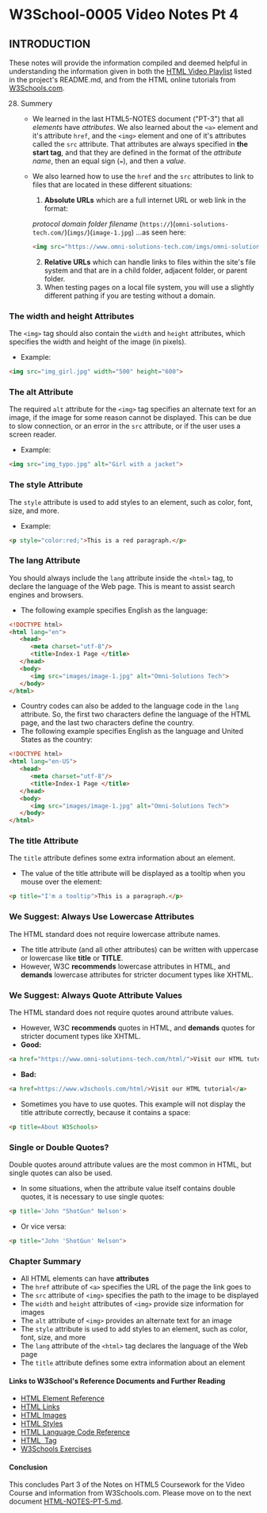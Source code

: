 
# W3School-0005 Video Notes Pt 4


## INTRODUCTION

These notes will provide the information compiled and deemed helpful in understanding the information given in both the [HTML Video Playlist](https://www.youtube.com/playlist?list=PLr6-GrHUlVf_ZNmuQSXdS197Oyr1L9sPB) listed in the project's README.md, and from the HTML online tutorials from [W3Schools.com](https://www.w3schools.com/).


28. Summery
	* We learned in the last HTML5-NOTES document ("PT-3") that all *elements* have *attributes*. We also learned about the `<a>` element and it's attribute `href`, and the `<img>` element and one of it's attributes called the `src` attribute. That attributes are always specified in **the start tag**, and that they are defined in the format of the *attribute name*,  then an equal sign (`=`), and then a *value*.
	* We also learned how to use the `href` and the `src` attributes to link to files that are located in these different situations:
		1. **Absolute URLs** which are a full internet URL or web link in the format:

		*protocol* *domain* *folder* *filename*
		 (`https://`)(`omni-solutions-tech.com/`)(`imgs/`)(`image-1.jpg`)
		...as seen here:
		```html
		<img src="https://www.omni-solutions-tech.com/imgs/omni-solutions-banner.jpg">
		```
		2. **Relative URLs** which can handle links to files within the site's file system and that are in a child folder, adjacent folder, or parent folder.
		3. When testing pages on a local file system, you will use a slightly different pathing if you are testing without a domain.

### The width and height Attributes

 The `<img>` tag should also contain the `width` and `height` attributes, which specifies the width and height of the image (in pixels).
 * Example:
 ```html
 <img src="img_girl.jpg" width="500" height="600">
 ```
### The alt Attribute

 The required `alt` attribute for the `<img>` tag specifies an alternate text for an image, if the image for some reason cannot be displayed. This can be due to slow connection, or an error in the `src` attribute, or if the user uses a screen reader.
 * Example:
 ```html
 <img src="img_typo.jpg" alt="Girl with a jacket">
 ```

### The style Attribute

 The `style` attribute is used to add styles to an element, such as color, font, size, and more.
 * Example:
 ```html
 <p style="color:red;">This is a red paragraph.</p>
 ```

### The lang Attribute

 You should always include the `lang` attribute inside the `<html>` tag, to declare the language of the Web page. This is meant to assist search engines and browsers.
 * The following example specifies English as the language:
 ```html
 <!DOCTYPE html>
 <html lang="en">
    <head>
       <meta charset="utf-8"/>
       <title>Index-1 Page </title>
    </head>
    <body>
       <img src="images/image-1.jpg" alt="Omni-Solutions Tech">
    </body>
 </html>
 ```
 * Country codes can also be added to the language code in the `lang` attribute. So, the first two characters define the language of the HTML page, and the last two characters define the country.
 * The following example specifies English as the language and United States as the country:
 ```html
 <!DOCTYPE html>
 <html lang="en-US">
    <head>
       <meta charset="utf-8"/>
       <title>Index-1 Page </title>
    </head>
    <body>
       <img src="images/image-1.jpg" alt="Omni-Solutions Tech">
    </body>
 </html>
 ```

### The title Attribute

 The `title` attribute defines some extra information about an element.
 * The value of the title attribute will be displayed as a tooltip when you mouse over the element:
 ```html
 <p title="I'm a tooltip">This is a paragraph.</p>
 ```

### We Suggest: Always Use Lowercase Attributes
 The HTML standard does not require lowercase attribute names.
 * The title attribute (and all other attributes) can be written with uppercase or lowercase like **title** or **TITLE**.
 * However, W3C **recommends** lowercase attributes in HTML, and **demands** lowercase attributes for stricter document types like XHTML.

### We Suggest: Always Quote Attribute Values

 The HTML standard does not require quotes around attribute values.
 * However, W3C **recommends** quotes in HTML, and **demands** quotes for stricter document types like XHTML.
 * **Good:**
 ```html
 <a href="https://www.omni-solutions-tech.com/html/">Visit our HTML tutorial</a>
 ```
 * **Bad:**
 ```html
 <a href=https://www.w3schools.com/html/>Visit our HTML tutorial</a>
 ```
 * Sometimes you have to use quotes. This example will not display the title attribute correctly, because it contains a space:
 ```html
 <p title=About W3Schools>
 ```
### Single or Double Quotes?

 Double quotes around attribute values are the most common in HTML, but single quotes can also be used.
 * In some situations, when the attribute value itself contains double quotes, it is necessary to use single quotes:
 ```html
 <p title='John "ShotGun" Nelson'>
 ```
 * Or vice versa:
 ```html
 <p title="John 'ShotGun' Nelson">
 ```

### Chapter Summary

 * All HTML elements can have **attributes**
 * The `href` attribute of `<a>` specifies the URL of the page the link goes to
 * The `src` attribute of `<img>` specifies the path to the image to be displayed
 * The `width` and `height` attributes of `<img>` provide size information for images
 * The `alt` attribute of `<img>` provides an alternate text for an image
 * The `style` attribute is used to add styles to an element, such as color, font, size, and more
 * The `lang` attribute of the `<html>` tag declares the language of the Web page
 * The `title` attribute defines some extra information about an element

#### Links to W3School's Reference Documents and Further Reading

* [HTML Element Reference](https://www.w3schools.com/tags/default.asp)
* [HTML Links](https://www.w3schools.com/html/html_links.asp)
* [HTML Images](https://www.w3schools.com/html/html_images.asp)
* [HTML Styles](https://www.w3schools.com/html/html_styles.asp)
* [HTML Language Code Reference](https://www.w3schools.com/tags/ref_language_codes.asp)
* [HTML <img> Tag](https://www.w3schools.com/tags/tag_img.asp)
* [W3Schools Exercises](https://www.w3schools.com/html/exercise.asp?filename=exercise_html_styles2)



#### Conclusion
This concludes Part 3 of the Notes on HTML5 Coursework for the Video Course and information from W3Schools.com. Please move on to the next document [HTML-NOTES-PT-5.md](https://github.com/AdamRj-765/W3School-0005/blob/master/COURSE_NOTES/HTML5-NOTES-PT-5.md).
